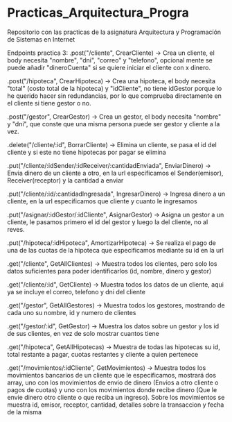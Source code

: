 # Practicas_Arquitectura_Progra
Repositorio con las practicas de la asignatura Arquitectura y Programación de Sistemas en Internet

Endpoints practica 3:
  .post("/cliente", CrearCliente) -> Crea un cliente, el body necesita "nombre", "dni", "correo" y "telefono", opcional mente se puede añadir "dineroCuenta" si se quiere iniciar el cliente con x dinero.
  
  .post("/hipoteca", CrearHipoteca) ->  Crea una hipoteca, el body necesita "total" (costo total de la hipoteca) y "idCliente", no tiene idGestor porque lo he querido hacer sin redundancias, por lo que comprueba directamente en el cliente si tiene gestor o no.
  
  .post("/gestor", CrearGestor) -> Crea un gestor, el body necesita "nombre" y "dni", que conste que una misma persona puede ser gestor y cliente a la vez.
  
  .delete("/cliente/:id", BorrarCliente) -> Elimina un cliente, se pasa el id del cliente y si este no tiene hipotecas por pagar se elimina
  
  .put("/cliente/:idSender/:idReceiver/:cantidadEnviada", EnviarDinero) -> Envia dinero de un cliente a otro, en la url especificamos el Sender(emisor), Receiver(receptor) y la cantidad a enviar
  
  .put("/cliente/:id/:cantidadIngresada", IngresarDinero) -> Ingresa dinero a un cliente, en la url especificamos que cliente y cuanto le ingresamos
  
  .put("/asignar/:idGestor/:idCliente", AsignarGestor) -> Asigna un gestor a un cliente, le pasamos primero el id del gestor y luego la del cliente, no al reves.
  
  .put("/hipoteca/:idHipoteca", AmortizarHipoteca) -> Se realiza el pago de una de las cuotas de la hipoteca que especificamos mediante su id en la url
  
  .get("/cliente", GetAllClientes) -> Muestra todos los clientes, pero solo los datos suficientes para poder identificarlos (id, nombre, dinero y gestor)
  
  .get("/cliente/:id", GetCliente) -> Muestra todos los datos de un cliente, aqui ya se incluye el correo, telefono y dni del cliente
  
  .get("/gestor", GetAllGestores) -> Muestra todos los gestores, mostrando de cada uno su nombre, id y numero de clientes
  
  .get("/gestor/:id", GetGestor) -> Muestra los datos sobre un gestor y los id de sus clientes, en vez de solo mostrar cuantos tiene
  
  .get("/hipoteca", GetAllHipotecas) -> Muestra de todas las hipotecas su id, total restante a pagar, cuotas restantes y cliente a quien pertenece
  
  .get("/movimientos/:idCliente", GetMovimientos) -> Muestra todos los movimientos bancarios de un cliente que le especificamos, mostrará dos array, uno con los movimientos de envio de dinero (Envios a otro cliente o pagos de cuotas) y uno con los movimientos donde recibe dinero (Que le envie dinero otro cliente o que reciba un ingreso). Sobre los movimientos se muestra id, emisor, receptor, cantidad, detalles sobre la transaccion y fecha de la misma
